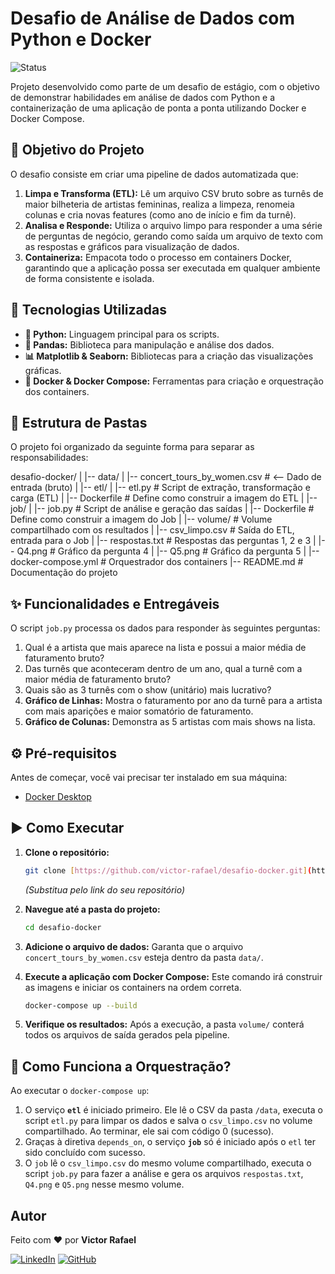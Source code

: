 # Desafio de Análise de Dados com Python e Docker

![Status](https://img.shields.io/badge/status-concluído-brightgreen)

Projeto desenvolvido como parte de um desafio de estágio, com o objetivo de demonstrar habilidades em análise de dados com Python e a containerização de uma aplicação de ponta a ponta utilizando Docker e Docker Compose.

## 📝 Objetivo do Projeto

O desafio consiste em criar uma pipeline de dados automatizada que:
1.  **Limpa e Transforma (ETL):** Lê um arquivo CSV bruto sobre as turnês de maior bilheteria de artistas femininas, realiza a limpeza, renomeia colunas e cria novas features (como ano de início e fim da turnê).
2.  **Analisa e Responde:** Utiliza o arquivo limpo para responder a uma série de perguntas de negócio, gerando como saída um arquivo de texto com as respostas e gráficos para visualização de dados.
3.  **Containeriza:** Empacota todo o processo em containers Docker, garantindo que a aplicação possa ser executada em qualquer ambiente de forma consistente e isolada.

## 🚀 Tecnologias Utilizadas

- **🐍 Python:** Linguagem principal para os scripts.
- **🐼 Pandas:** Biblioteca para manipulação e análise dos dados.
- **📊 Matplotlib & Seaborn:** Bibliotecas para a criação das visualizações gráficas.
- **🐳 Docker & Docker Compose:** Ferramentas para criação e orquestração dos containers.

## 📁 Estrutura de Pastas

O projeto foi organizado da seguinte forma para separar as responsabilidades:

desafio-docker/
|
|-- data/
|   |-- concert_tours_by_women.csv  # <-- Dado de entrada (bruto)
|
|-- etl/
|   |-- etl.py                      # Script de extração, transformação e carga (ETL)
|   |-- Dockerfile                  # Define como construir a imagem do ETL
|
|-- job/
|   |-- job.py                      # Script de análise e geração das saídas
|   |-- Dockerfile                  # Define como construir a imagem do Job
|
|-- volume/                         # Volume compartilhado com os resultados
|   |-- csv_limpo.csv               # Saída do ETL, entrada para o Job
|   |-- respostas.txt               # Respostas das perguntas 1, 2 e 3
|   |-- Q4.png                      # Gráfico da pergunta 4
|   |-- Q5.png                      # Gráfico da pergunta 5
|
|-- docker-compose.yml              # Orquestrador dos containers
|-- README.md                       # Documentação do projeto

## ✨ Funcionalidades e Entregáveis

O script `job.py` processa os dados para responder às seguintes perguntas:

1.  Qual é a artista que mais aparece na lista e possui a maior média de faturamento bruto?
2.  Das turnês que aconteceram dentro de um ano, qual a turnê com a maior média de faturamento bruto?
3.  Quais são as 3 turnês com o show (unitário) mais lucrativo?
4.  **Gráfico de Linhas:** Mostra o faturamento por ano da turnê para a artista com mais aparições e maior somatório de faturamento.
5.  **Gráfico de Colunas:** Demonstra as 5 artistas com mais shows na lista.

## ⚙️ Pré-requisitos

Antes de começar, você vai precisar ter instalado em sua máquina:
- [Docker Desktop](https://www.docker.com/products/docker-desktop/)

## ▶️ Como Executar

1.  **Clone o repositório:**
    ```bash
    git clone [https://github.com/victor-rafael/desafio-docker.git](https://github.com/victor-rafael/desafio-docker.git)
    ```
    *(Substitua pelo link do seu repositório)*

2.  **Navegue até a pasta do projeto:**
    ```bash
    cd desafio-docker
    ```

3.  **Adicione o arquivo de dados:**
    Garanta que o arquivo `concert_tours_by_women.csv` esteja dentro da pasta `data/`.

4.  **Execute a aplicação com Docker Compose:**
    Este comando irá construir as imagens e iniciar os containers na ordem correta.
    ```bash
    docker-compose up --build
    ```

5.  **Verifique os resultados:**
    Após a execução, a pasta `volume/` conterá todos os arquivos de saída gerados pela pipeline.

## 🔄 Como Funciona a Orquestração?

Ao executar o `docker-compose up`:
1.  O serviço **`etl`** é iniciado primeiro. Ele lê o CSV da pasta `/data`, executa o script `etl.py` para limpar os dados e salva o `csv_limpo.csv` no volume compartilhado. Ao terminar, ele sai com código 0 (sucesso).
2.  Graças à diretiva `depends_on`, o serviço **`job`** só é iniciado após o `etl` ter sido concluído com sucesso.
3.  O `job` lê o `csv_limpo.csv` do mesmo volume compartilhado, executa o script `job.py` para fazer a análise e gera os arquivos `respostas.txt`, `Q4.png` e `Q5.png` nesse mesmo volume.

## Autor

Feito com ❤️ por **Victor Rafael**

[![LinkedIn](https://img.shields.io/badge/linkedin-%230077B5.svg?style=for-the-badge&logo=linkedin&logoColor=white)](https://www.linkedin.com/in/seu-linkedin/)
[![GitHub](https://img.shields.io/badge/github-%23121011.svg?style=for-the-badge&logo=github&logoColor=white)](https://github.com/victor-rafael)
